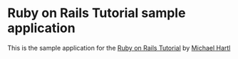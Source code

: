 # Ruby on Rails Tutorial sample application

This is the sample application for the [Ruby on Rails Tutorial](http://railstutorial.org) by [Michael Hartl](http://michaelhartl.com/)